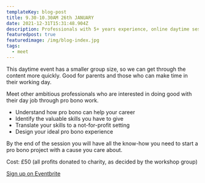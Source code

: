 ```yaml
---
templateKey: blog-post
title: 9.30-10.30AM 26th JANUARY
date: 2021-12-31T15:31:48.904Z
description: Professionals with 5+ years experience, online daytime session.
featuredpost: true
featuredimage: /img/blog-index.jpg
tags:
  - meet
---
```

This daytime event has a smaller group size, so we can get through the content more quickly. Good for parents and those who can make time in their working day.

Meet other ambitious professionals who are interested in doing good with their day job through pro bono work.

* Understand how pro bono can help your career 
* Identify the valuable skills you have to give
* Translate your skills to a not-for-profit setting
* Design your ideal pro bono experience

By the end of the session you will have all the know-how you need to start a pro bono project with a cause you care about.

Cost: £50 (all profits donated to charity, as decided by the workshop group)

[Sign up on Eventbrite ](https://www.eventbrite.co.uk/e/235940292767)